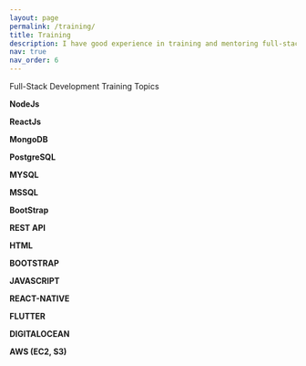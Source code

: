 ```yaml
---
layout: page
permalink: /training/
title: Training
description: I have good experience in training and mentoring full-stack developers.
nav: true
nav_order: 6
---
```


Full-Stack Development Training Topics

<b>NodeJs</b>

<b>ReactJs</b>

<b>MongoDB</b>

<b>PostgreSQL</b>

<b>MYSQL</b>

<b>MSSQL</b>

<b>BootStrap</b>

<b>REST API </b>

<b>HTML</b>

<b>BOOTSTRAP</b>

<b>JAVASCRIPT</b>

<b>REACT-NATIVE</b>

<b>FLUTTER</b>

<b>DIGITALOCEAN</b>

<b>AWS (EC2, S3)</b>
